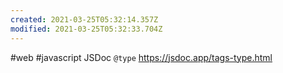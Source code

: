 ```yaml
---
created: 2021-03-25T05:32:14.357Z
modified: 2021-03-25T05:32:33.704Z
---
```

#web #javascript JSDoc `@type` https://jsdoc.app/tags-type.html

